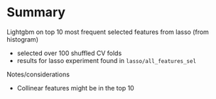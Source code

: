 # Summary

Lightgbm on top 10 most frequent selected features from lasso (from histogram)
- selected over 100 shuffled CV folds
- results for lasso experiment found in `lasso/all_features_sel`

Notes/considerations
- Collinear features might be in the top 10